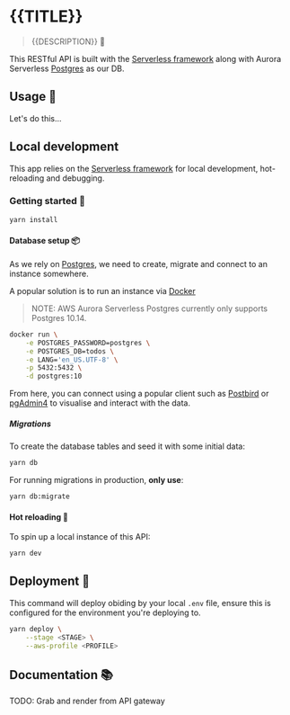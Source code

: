 # {{TITLE}}

> {{DESCRIPTION}} 🦴

This RESTful API is built with the [Serverless framework](https://www.serverless.com/) along with Aurora Serverless [Postgres](https://www.postgresql.org/) as our DB.

## Usage 📖

Let's do this...

## Local development

This app relies on the [Serverless framework](https://www.serverless.com/) for local development, hot-reloading and debugging.

### Getting started 🌱

```sh
yarn install
```

#### Database setup 📦

As we rely on [Postgres](https://www.postgresql.org/), we need to create, migrate and connect to an instance somewhere.

A popular solution is to run an instance via [Docker](https://www.docker.com/)

> NOTE: AWS Aurora Serverless Postgres currently only supports Postgres 10.14.

```sh
docker run \
    -e POSTGRES_PASSWORD=postgres \
    -e POSTGRES_DB=todos \
    -e LANG='en_US.UTF-8' \
    -p 5432:5432 \
    -d postgres:10
```

From here, you can connect using a popular client such as [Postbird](https://www.electronjs.org/apps/postbird) or [pgAdmin4](https://www.pgadmin.org/download/) to visualise and interact with the data.

##### Migrations

To create the database tables and seed it with some initial data:

```sh
yarn db
```

For running migrations in production, **only use**: 

```sh
yarn db:migrate
```

#### Hot reloading 🔫

To spin up a local instance of this API:

```sh
yarn dev
```

## Deployment 🚢

This command will deploy obiding by your local `.env` file, ensure this is configured for the
environment you're deploying to.

```sh
yarn deploy \
    --stage <STAGE> \
    --aws-profile <PROFILE>
```
 
## Documentation 📚

TODO: Grab and render from API gateway
